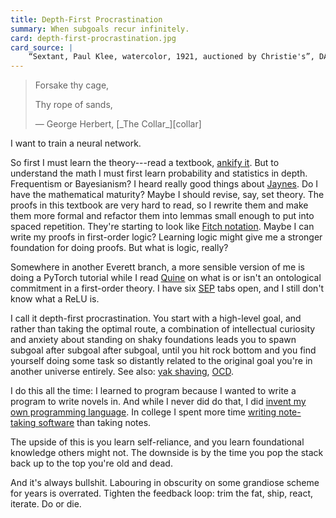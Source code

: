 ```yaml
---
title: Depth-First Procrastination
summary: When subgoals recur infinitely.
card: depth-first-procrastination.jpg
card_source: |
    “Sextant, Paul Klee, watercolor, 1921, auctioned by Christie's”, DALL-E, June 2022.
---
```


>Forsake thy cage,
>
>Thy rope of sands,
>
> <p class="cite"> — George Herbert, [_The Collar_][collar]</p>

[collar]: https://en.wikipedia.org/wiki/The_Collar_(George_Herbert)

I want to train a neural network.

So first I must learn the theory---read a textbook, [ankify it][sr]. But to
understand the math I must first learn probability and statistics in
depth. Frequentism or Bayesianism? I heard really good things about
[Jaynes][jaynes]. Do I have the mathematical maturity? Maybe I should revise,
say, set theory. The proofs in this textbook are very hard to read, so I rewrite
them and make them more formal and refactor them into lemmas small enough to put
into spaced repetition. They're starting to look like [Fitch
notation][fitch]. Maybe I can write my proofs in first-order logic? Learning
logic might give me a stronger foundation for doing proofs. But what is logic,
really?

[sr]: /article/effective-spaced-repetition
[jaynes]: https://www.cambridge.org/core/books/probability-theory/9CA08E224FF30123304E6D8935CF1A99
[fitch]: https://en.wikipedia.org/wiki/Fitch_notation

Somewhere in another Everett branch, a more sensible version of me is doing a
PyTorch tutorial while I read [Quine][quine] on what is or isn't an ontological
commitment in a first-order theory. I have six [SEP][sep] tabs open, and I still
don't know what a ReLU is.

[quine]: https://en.wikipedia.org/wiki/Willard_Van_Orman_Quine
[sep]: https://plato.stanford.edu/

I call it depth-first procrastination. You start with a high-level goal, and
rather than taking the optimal route, a combination of intellectual curiosity
and anxiety about standing on shaky foundations leads you to spawn subgoal after
subgoal after subgoal, until you hit rock bottom and you find yourself doing
some task so distantly related to the original goal you're in another universe
entirely. See also: [yak shaving][yak], [OCD][ocd].

[yak]: http://projects.csail.mit.edu/gsb/old-archive/gsb-archive/gsb2000-02-11.html
[ocd]: https://medlineplus.gov/obsessivecompulsivedisorder.html

I do this all the time: I learned to program because I wanted to write a program
to write novels in. And while I never did do that, I did [invent my own
programming language][au]. In college I spent more time [writing note-taking
software][tft] than taking notes.

The upside of this is you learn self-reliance, and you learn foundational
knowledge others might not. The downside is by the time you pop the stack back
up to the top you're old and dead.

And it's always bullshit. Labouring in obscurity on some grandiose scheme for
years is overrated. Tighten the feedback loop: trim the fat, ship, react,
iterate. Do or die.

[au]: https://austral-lang.org/
[tft]: /article/unbundling-tools-for-thought
